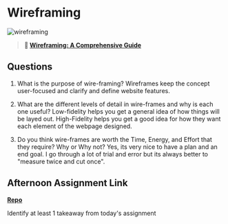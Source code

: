 # Wireframing

![wireframing](https://bcw.blob.core.windows.net/public/img/courses/2293087935019893)

> **📖 [Wireframing: A Comprehensive Guide](https://codeworksacademy.com/fs-student-guide/resources/wk1/06-Wireframing)**

## Questions

1. What is the purpose of wire-framing? 
Wireframes keep the concept user-focused and clarify and define website features.

2. What are the different levels of detail in wire-frames and why is each one useful?
Low-fidelity helps you get a general idea of how things will be layed out. High-Fidelity helps you get a good idea for how they want each element of the webpage designed.

3. Do you think wire-frames are worth the Time, Energy, and Effort that they require? Why or Why not?
Yes, its very nice to have a plan and an end goal. I go through a lot of trial and error but its always better to "measure twice and cut once".

## Afternoon Assignment Link

**[Repo](https://github.com/zburkard/<ASSIGNMENT_REPO>)**

Identify at least 1 takeaway from today's assignment

